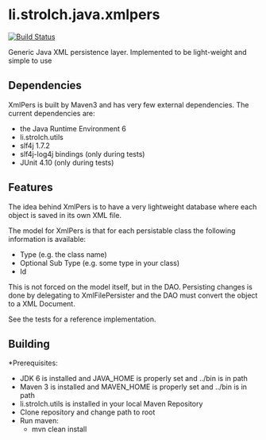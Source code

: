 li.strolch.java.xmlpers
========================

[![Build Status](http://jenkins.eitchnet.ch/buildStatus/icon?job=li.strolch.xmlpers)](http://jenkins.eitchnet.ch/view/li.strolch/job/li.strolch.xmlpers/)

Generic Java XML persistence layer. Implemented to be light-weight and simple to use

Dependencies
------------------------
XmlPers is built by Maven3 and has very few external dependencies. The current dependencies are:
* the Java Runtime Environment 6
* li.strolch.utils
* slf4j 1.7.2
* slf4j-log4j bindings (only during tests)
* JUnit 4.10 (only during tests)

Features
------------------------
The idea behind XmlPers is to have a very lightweight database where each object is saved in its own XML file.

The model for XmlPers is that for each persistable class the following information is available:
* Type (e.g. the class name)
* Optional Sub Type (e.g. some type in your class)
* Id

This is not forced on the model itself, but in the DAO. Persisting changes is done by delegating to XmlFilePersister and the DAO must convert the object to a XML Document.

See the tests for a reference implementation.

Building
------------------------
*Prerequisites:
  * JDK 6 is installed and JAVA_HOME is properly set and ../bin is in path
  * Maven 3 is installed and MAVEN_HOME is properly set and ../bin is in path
  * li.strolch.utils is installed in your local Maven Repository
* Clone repository and change path to root
* Run maven:
  * mvn clean install
